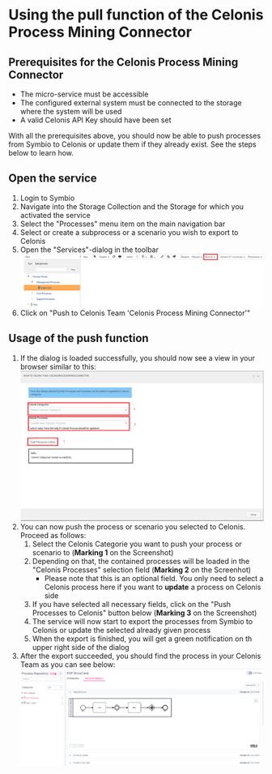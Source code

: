 # Using the pull function of the Celonis Process Mining Connector

## Prerequisites for the Celonis Process Mining Connector
- The micro-service must be accessible
- The configured external system must be connected to the storage where the system will be used
- A valid Celonis API Key should have been set

With all the prerequisites above, you should now be able to push processes from Symbio to Celonis or update them if they already exist. See the steps below to learn how.

## Open the service
1. Login to Symbio
1. Navigate into the Storage Collection and the Storage for which you activated the service
1. Select the "Processes" menu item on the main navigation bar
1. Select or create a subprocess or a scenario you wish to export to Celonis
1. Open the "Services"-dialog in the toolbar ![select services](media/select-services.png)
1. Click on "Push to Celonis Team 'Celonis Process Mining Connector'"

## Usage of the push function
1. If the dialog is loaded successfully, you should now see a view in your browser similar to this:
![pull dialog](media/push-processes-dialog.png)
1. You can now push the process or scenario you selected to Celonis. Proceed as follows:
    1. Select the Celonis Categorie you want to push your process or scenario to (**Marking 1** on the Screenshot)
    2. Depending on that, the contained processes will be loaded in the "Celonis Processes" selection field (**Marking 2** on the Screenhot)
        - Please note that this is an optional field. You only need to select a Celonis process here if you want to **update** a process on Celonis side
    3. If you have selected all necessary fields, click on the "Push Processes to Celonis" button below (**Marking 3** on the Screenshot)
    4. The service will now start to export the processes from Symbio to Celonis or update the selected already given process
    5. When the export is finished, you will get a green notification on th upper right side of the dialog
1. After the export succeeded, you should find the process in your Celonis Team as you can see below:
![celonis push result](media/celonis-push-result.png)

